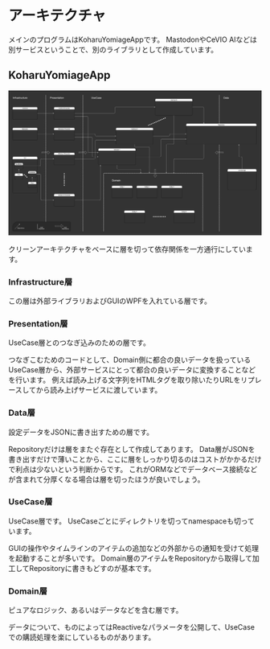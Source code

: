 # アーキテクチャ

メインのプログラムはKoharuYomiageAppです。
MastodonやCeVIO AIなどは別サービスということで、別のライブラリとして作成しています。

## KoharuYomiageApp

![architecture](./img/architecture.drawio.png)

クリーンアーキテクチャをベースに層を切って依存関係を一方通行にしています。

### Infrastructure層

この層は外部ライブラリおよびGUIのWPFを入れている層です。

### Presentation層

UseCase層とのつなぎ込みのための層です。

つなぎこむためのコードとして、Domain側に都合の良いデータを扱っているUseCase層から、外部サービスにとって都合の良いデータに変換することなどを行います。
例えば読み上げる文字列をHTMLタグを取り除いたりURLをリプレースしてから読み上げサービスに渡しています。

### Data層

設定データをJSONに書き出すための層です。

Repositoryだけは層をまたぐ存在として作成してあります。
Data層がJSONを書き出すだけで薄いことから、ここに層をしっかり切るのはコストがかかるだけで利点は少ないという判断からです。
これがORMなどでデータベース接続などが含まれて分厚くなる場合は層を切ったほうが良いでしょう。

### UseCase層

UseCase層です。
UseCaseごとにディレクトリを切ってnamespaceも切っています。

GUIの操作やタイムラインのアイテムの追加などの外部からの通知を受けて処理を起動することが多いです。
Domain層のアイテムをRepositoryから取得して加工してRepositoryに書きもどすのが基本です。

### Domain層

ピュアなロジック、あるいはデータなどを含む層です。

データについて、ものによってはReactiveなパラメータを公開して、UseCaseでの購読処理を楽にしているものがあります。
